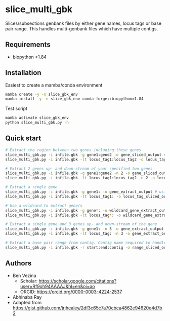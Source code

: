 # slice_multi_gbk
Slices/subsections genbank files by either gene names, locus tags or base pair range. This handles multi-genbank files which have multiple contigs.

## Requirements
- biopython >1.84

## Installation
Easiest to create a mamba/conda environment
```bash
mamba create -y -n slice_gbk_env
mamba install -y -n slice_gbk_env conda-forge::biopython=1.84
```
Test script
```bash
mamba activate slice_gbk_env
python slice_multi_gbk.py -h
```

## Quick start
```bash
# Extract the region between two genes including these genes
slice_multi_gbk.py -i infile.gbk -g gene1:gene2 -o gene_sliced_output # using gene names
slice_multi_gbk.py -i infile.gbk -lt locus_tag1:locus_tag2 -o locus_tag_sliced_output # using locus tags

# Extract 2 genes up- and down-stream of your specified two genes
slice_multi_gbk.py -i infile.gbk -g gene1:gene2 -n 2 -o gene_sliced_output # using gene names
slice_multi_gbk.py -i infile.gbk -lt locus_tag1:locus_tag2 -n 2 -o locus_tag_sliced_output # using locus tags

# Extract a single gene
slice_multi_gbk.py -i infile.gbk -g gene1: -o gene_extract_output # using gene names
slice_multi_gbk.py -i infile.gbk -lt locus_tag1: -o locus_tag_sliced_output # using locus tags

# Use a wildcard to extract gene/s
slice_multi_gbk.py -i infile.gbk -g gene*: -o wildcard_gene_extract_output # using gene names
slice_multi_gbk.py -i infile.gbk -lt locus_tag*: -o wildcard_gene_extract_output # using locus tags

# Extract a single gene and 3 genes up- and down-stream of the gene
slice_multi_gbk.py -i infile.gbk -g gene1: -n 3 -o gene_extract_output # using gene names
slice_multi_gbk.py -i infile.gbk -lt locus_tag: -n 3 -o gene_extract_output # using locus tags

# Extract a base pair range from contig. Contig name required to handle multi-genbank files
slice_multi_gbk.py -i infile.gbk -r start:end:contig -o range_sliced_output
```

## Authors
- Ben Vezina
   - Scholar: https://scholar.google.com/citations?user=Rf9oh94AAAAJ&hl=en&oi=ao
   - ORCID: https://orcid.org/0000-0003-4224-2537
- Abhinaba Ray
- Adapted from https://gist.github.com/jrjhealey/2df3c65c7a70cbca4862e94620e4d7b2
